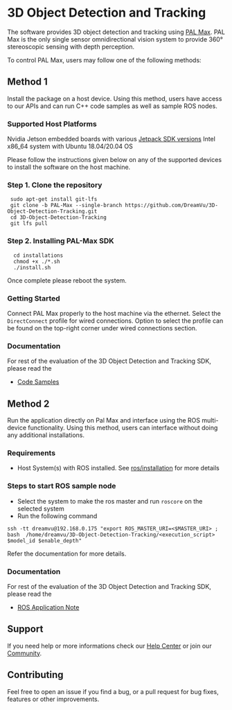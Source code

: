 # 3D Object Detection and Tracking 
The software provides 3D object detection and tracking using [PAL Max](https://dreamvu.com/pal-ethernet/). PAL Max is the only single sensor omnidirectional vision system to provide 360° stereoscopic sensing with depth perception. 

To control PAL Max, users may follow one of the following methods:

## Method 1
Install the package on a host device. Using this method, users have access to our APIs and can run C++ code samples as well as sample ROS nodes.

### Supported Host Platforms 
Nvidia Jetson embedded boards with various [Jetpack SDK versions](https://developer.nvidia.com/embedded/jetpack-sdk-46)
Intel x86_64 system with Ubuntu 18.04/20.04 OS

Please follow the instructions given below on any of the supported devices to install the software on the host machine. 

### Step 1. Clone the repository 
     sudo apt-get install git-lfs
     git clone -b PAL-Max --single-branch https://github.com/DreamVu/3D-Object-Detection-Tracking.git
     cd 3D-Object-Detection-Tracking
     git lfs pull
      

### Step 2. Installing PAL-Max SDK
      cd installations
      chmod +x ./*.sh
      ./install.sh
            
Once complete please reboot the system. 

### Getting Started 
Connect PAL Max properly to the host machine via the ethernet. Select the `DirectConnect` profile for wired connections. Option to select the profile can be found on the top-right corner under wired connections section.


### Documentation 
For rest of the evaluation of the 3D Object Detection and Tracking SDK, please read the 
- [Code Samples](https://docs.google.com/document/d/e/2PACX-1vR7AxhhOOp9K8PDviGaXRaw3Ui5E7omyL_hnvdsyWF_3dowyrgx8Zmc1mH1FOV3nsmt_HmEuBDpl-ZZ/pub)

## Method 2
Run the application directly on Pal Max and interface using the ROS multi-device functionality. Using this method, users can interface without doing any additional installations.

### Requirements
- Host System(s) with ROS installed. See [ros/installation](http://wiki.ros.org/ROS/Installation) for more details

### Steps to start ROS sample node
- Select the system to make the ros master and run `roscore` on the selected system
- Run the following command
```
ssh -tt dreamvu@192.168.0.175 "export ROS_MASTER_URI=<$MASTER_URI> ; bash  /home/dreamvu/3D-Object-Detection-Tracking/<execution_script> $model_id $enable_depth"
```
Refer the documentation for more details.

### Documentation 
For rest of the evaluation of the 3D Object Detection and Tracking SDK, please read the 
- [ROS Application Note](https://docs.google.com/document/d/e/2PACX-1vSd1vVj0cE2x1AviwNHMXRtkABDGT5LO6sl-0vEMzUZpGoGi1QYRcIYhyzhZ4Q1YjJ23IucpzSyLNam/pub)


## Support 
If you need help or more informations check our [Help Center](https://support.dreamvu.com/portal/en/home) or join our [Community](https://support.dreamvu.com/portal/en/community/dreamvu-inc).

## Contributing
Feel free to open an issue if you find a bug, or a pull request for bug fixes, features or other improvements.
